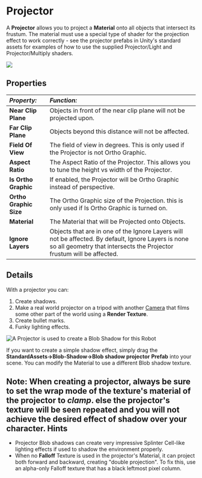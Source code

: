 Projector
=========


A __Projector__ allows you to project a __Material__ onto all objects that intersect its frustum. The material must use a special type of shader for the projection effect to work correctly - see the projector prefabs in Unity's standard assets for examples of how to use the supplied Projector/Light and Projector/Multiply shaders.


![](../uploads/Main/Inspector-Projector.png) 

Properties
----------



|**_Property:_** |**_Function:_** |
|:---|:---|
|__Near Clip Plane__ |Objects in front of the near clip plane will not be projected upon. |
|__Far Clip Plane__ |Objects beyond this distance will not be affected. |
|__Field Of View__ |The field of view in degrees. This is only used if the Projector is not Ortho Graphic. |
|__Aspect Ratio__ |The Aspect Ratio of the Projector. This allows you to tune the height vs width of the Projector. |
|__Is Ortho Graphic__ |If enabled, the Projector will be Ortho Graphic instead of perspective. |
|__Ortho Graphic Size__ |The Ortho Graphic size of the Projection. this is only used if Is Ortho Graphic is turned on. |
|__Material__ |The Material that will be Projected onto Objects. |
|__Ignore Layers__ |Objects that are in one of the Ignore Layers will not be affected. By default, Ignore Layers is none so all geometry that intersects the Projector frustum will be affected. |


Details
-------


With a projector you can:

1. Create shadows.
1. Make a real world projector on a tripod with another [Camera](class-Camera) that films some other part of the world using a __Render Texture__.
1. Create bullet marks.
1. Funky lighting effects.


![A Projector is used to create a Blob Shadow for this Robot](../uploads/Main/Projector-BlobShadow.png) 

If you want to create a simple shadow effect, simply drag the __StandardAssets-&gt;Blob-Shadow-&gt;Blob shadow projector__ __Prefab__ into your scene. You can modify the Material to use a different Blob shadow texture.

**Note:** When creating a projector, always be sure to set the wrap mode of the texture's material of the projector to _clamp_. else the projector's texture will be seen repeated and you will not achieve the desired effect of shadow over your character.
Hints
-----


* Projector Blob shadows can create very impressive Splinter Cell-like lighting effects if used to shadow the environment properly.
* When no __Falloff__ Texture is used in the projector's Material, it can project both forward and backward, creating "double projection". To fix this, use an alpha-only Falloff texture that has a black leftmost pixel column.
